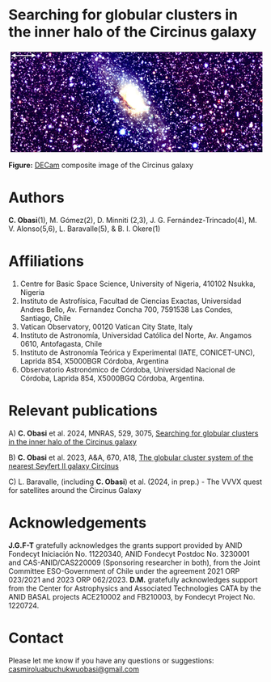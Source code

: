 # Searching for globular clusters in the inner halo of the Circinus galaxy

![Figure 1](https://github.com/Fernandez-Trincado/Obasi/blob/main/Circinus.png)

**Figure:** [DECam](https://noirlab.edu/public/programs/ctio/victor-blanco-4m-telescope/decam/) composite image of the Circinus galaxy

# Authors

**C. Obasi**(1), M. Gómez(2), D. Minniti (2,3), J. G. Fernández-Trincado(4), M. V. Alonso(5,6), L. Baravalle(5), & B. I. Okere(1)

# Affiliations
1. Centre for Basic Space Science, University of Nigeria, 410102 Nsukka, Nigeria
2. Instituto de Astrofísica, Facultad de Ciencias Exactas, Universidad Andres Bello, Av. Fernandez Concha 700, 7591538 Las Condes, Santiago, Chile
3. Vatican Observatory, 00120 Vatican City State, Italy
4. Instituto de Astronomía, Universidad Católica del Norte, Av. Angamos 0610, Antofagasta, Chile
5. Instituto de Astronomía Teórica y Experimental (IATE, CONICET-UNC), Laprida 854, X5000BGR Córdoba, Argentina
6. Observatorio Astronómico de Córdoba, Universidad Nacional de Córdoba, Laprida 854, X5000BGQ Córdoba, Argentina.

# Relevant publications

A) **C. Obasi** et al. 2024, MNRAS, 529, 3075, [Searching for globular clusters in the inner halo of the Circinus galaxy](https://academic.oup.com/mnras/article/529/3/3075/7624223)

B) **C. Obasi** et al. 2023, A&A, 670, A18, [The globular cluster system of the nearest Seyfert II galaxy Circinus](https://www.aanda.org/articles/aa/full_html/2023/02/aa43154-22/aa43154-22.html)

C) L. Baravalle, (including **C. Obasi**) et al. (2024, in prep.) - The VVVX quest for satellites around the Circinus Galaxy

# Acknowledgements

**J.G.F-T** gratefully acknowledges the grants support provided by ANID Fondecyt Iniciación No. 11220340, ANID Fondecyt Postdoc No. 3230001 and CAS-ANID/CAS220009 (Sponsoring researcher in both), from the Joint Committee ESO-Government of Chile under the agreement 2021 ORP 023/2021 and 2023 ORP 062/2023. **D.M.** gratefully acknowledges support from the Center for Astrophysics and Associated Technologies CATA by the ANID BASAL projects ACE210002 and FB210003, by Fondecyt Project No. 1220724. 

# Contact

Please let me know if you have any questions or suggestions: casmiroluabuchukwuobasi@gmail.com

